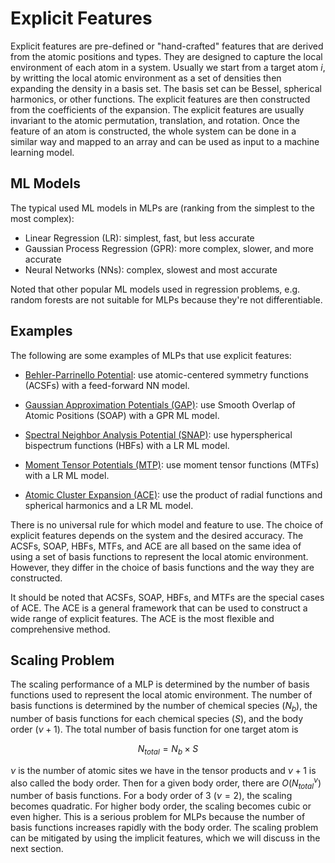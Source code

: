 # Explicit Features
Explicit features are pre-defined or "hand-crafted" features that are derived from the atomic positions and types. They are designed to capture the local environment of each atom in a system. Usually we start from a target atom $i$, by writting the local atomic environment as a set of densities then expanding the density in a basis set. The basis set can be Bessel, spherical harmonics, or other functions. The explicit features are then constructed from the coefficients of the expansion. The explicit features are usually invariant to the atomic permutation, translation, and rotation. Once the feature of an atom is constructed, the whole system can be done in a similar way and mapped to an array and can be used as input to a machine learning model. 

## ML Models
The typical used ML models in MLPs are (ranking from the simplest to the most complex):
- Linear Regression (LR): simplest, fast, but less accurate
- Gaussian Process Regression (GPR): more complex, slower, and more accurate
- Neural Networks (NNs): complex, slowest and most accurate

Noted that other popular ML models used in regression problems, e.g. random forests are not suitable for MLPs because they're not differentiable. 

## Examples
The following are some examples of MLPs that use explicit features:
- [Behler-Parrinello Potential](https://doi.org/10.1103/PhysRevLett.98.146401): use atomic-centered symmetry functions (ACSFs) with a feed-forward NN model.

- [Gaussian Approximation Potentials (GAP)](https://doi.org/10.1103/PhysRevLett.104.136403): use Smooth Overlap of Atomic Positions (SOAP) with a GPR ML model.

- [Spectral Neighbor Analysis Potential (SNAP)](https://doi.org/10.1016/j.jcp.2014.12.018): use hyperspherical bispectrum functions (HBFs) with a LR ML model.

- [Moment Tensor Potentials (MTP)](https://doi.org/10.1137/15M1020575): use moment tensor functions (MTFs) with a LR ML model.

- [Atomic Cluster Expansion (ACE)](https://doi.org/10.1103/PhysRevB.99.014104): use the product of radial functions and spherical harmonics and a LR ML model.

There is no universal rule for which model and feature to use. The choice of explicit features depends on the system and the desired accuracy. The ACSFs, SOAP, HBFs, MTFs, and ACE are all based on the same idea of using a set of basis functions to represent the local atomic environment. However, they differ in the choice of basis functions and the way they are constructed.

It should be noted that ACSFs, SOAP, HBFs, and MTFs are the special cases of ACE. The ACE is a general framework that can be used to construct a wide range of explicit features. The ACE is the most flexible and comprehensive method. 

## Scaling Problem
The scaling performance of a MLP is determined by the number of basis functions used to represent the local atomic environment. The number of basis functions is determined by the number of chemical species ($N_b$), the number of basis functions for each chemical species ($S$), and the body order ($\nu+1$). The total number of basis function for one target atom is

$$N_{total} = N_b \times S$$

$\nu$ is the number of atomic sites we have in the tensor products and $\nu+1$ is also called the body order. Then for a given body order, there are $O(N_{total}^\nu)$ number of basis functions. For a body order of 3 ($\nu=2$), the scaling becomes quadratic. For higher body order, the scaling becomes cubic or even higher. This is a serious problem for MLPs because the number of basis functions increases rapidly with the body order. The scaling problem can be mitigated by using the implicit features, which we will discuss in the next section.